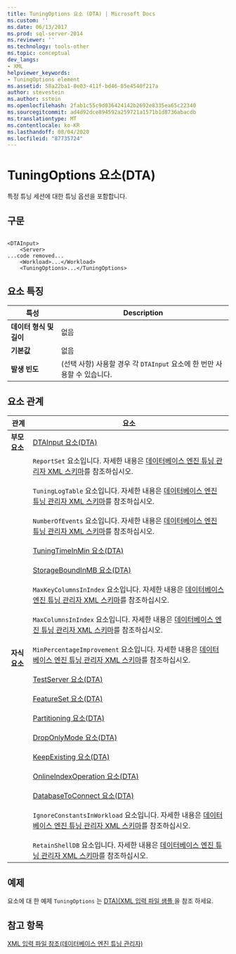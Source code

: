 ```yaml
---
title: TuningOptions 요소 (DTA) | Microsoft Docs
ms.custom: ''
ms.date: 06/13/2017
ms.prod: sql-server-2014
ms.reviewer: ''
ms.technology: tools-other
ms.topic: conceptual
dev_langs:
- XML
helpviewer_keywords:
- TuningOptions element
ms.assetid: 58a22ba1-8e03-411f-bd46-85e4540f217a
author: stevestein
ms.author: sstein
ms.openlocfilehash: 2fab1c55c9d036424142b2692e8335ea65c22340
ms.sourcegitcommit: ad4d92dce894592a259721a1571b1d8736abacdb
ms.translationtype: MT
ms.contentlocale: ko-KR
ms.lasthandoff: 08/04/2020
ms.locfileid: "87735724"
---
```

# <a name="tuningoptions-element-dta"></a>TuningOptions 요소(DTA)
  특정 튜닝 세션에 대한 튜닝 옵션을 포함합니다.  
  
## <a name="syntax"></a>구문  
  
```  
  
<DTAInput>  
    <Server>  
...code removed...  
    <Workload>...</Workload>  
    <TuningOptions>...</TuningOptions>  
```  
  
## <a name="element-characteristics"></a>요소 특징  
  
|특성|Description|  
|--------------------|-----------------|  
|**데이터 형식 및 길이**|없음|  
|**기본값**|없음|  
|**발생 빈도**|(선택 사항) 사용할 경우 각 `DTAInput` 요소에 한 번만 사용할 수 있습니다.|  
  
## <a name="element-relationships"></a>요소 관계  
  
|관계|요소|  
|------------------|--------------|  
|**부모 요소**|[DTAInput 요소&#40;DTA&#41;](dtainput-element-dta.md)|  
|**자식 요소**|`ReportSet` 요소입니다. 자세한 내용은 [데이터베이스 엔진 튜닝 관리자 XML 스키마](https://go.microsoft.com/fwlink/?linkid=43100)를 참조하십시오.<br /><br /> `TuningLogTable` 요소입니다. 자세한 내용은 [데이터베이스 엔진 튜닝 관리자 XML 스키마](https://go.microsoft.com/fwlink/?linkid=43100)를 참조하십시오.<br /><br /> `NumberOfEvents` 요소입니다. 자세한 내용은 [데이터베이스 엔진 튜닝 관리자 XML 스키마](https://go.microsoft.com/fwlink/?linkid=43100)를 참조하십시오.<br /><br /> [TuningTimeInMin 요소&#40;DTA&#41;](tuningtimeinmin-element-dta.md)<br /><br /> [StorageBoundInMB 요소&#40;DTA&#41;](storageboundinmb-element-dta.md)<br /><br /> `MaxKeyColumnsInIndex` 요소입니다. 자세한 내용은 [데이터베이스 엔진 튜닝 관리자 XML 스키마](https://go.microsoft.com/fwlink/?linkid=43100)를 참조하십시오.<br /><br /> `MaxColumnsInIndex` 요소입니다. 자세한 내용은 [데이터베이스 엔진 튜닝 관리자 XML 스키마](https://go.microsoft.com/fwlink/?linkid=43100)를 참조하십시오.<br /><br /> `MinPercentageImprovement` 요소입니다. 자세한 내용은 [데이터베이스 엔진 튜닝 관리자 XML 스키마](https://go.microsoft.com/fwlink/?linkid=43100)를 참조하십시오.<br /><br /> [TestServer 요소&#40;DTA&#41;](server-element-dta.md)<br /><br /> [FeatureSet 요소&#40;DTA&#41;](featureset-element-dta.md)<br /><br /> [Partitioning 요소&#40;DTA&#41;](partitioning-element-dta.md)<br /><br /> [DropOnlyMode 요소&#40;DTA&#41;](droponlymode-element-dta.md)<br /><br /> [KeepExisting 요소&#40;DTA&#41;](keepexisting-element-dta.md)<br /><br /> [OnlineIndexOperation 요소&#40;DTA&#41;](onlineindexoperation-element-dta.md)<br /><br /> [DatabaseToConnect 요소&#40;DTA&#41;](databasetoconnect-element-dta.md)<br /><br /> `IgnoreConstantsInWorkload` 요소입니다. 자세한 내용은 [데이터베이스 엔진 튜닝 관리자 XML 스키마](https://go.microsoft.com/fwlink/?linkid=43100)를 참조하십시오.<br /><br /> `RetainShellDB` 요소입니다. 자세한 내용은 [데이터베이스 엔진 튜닝 관리자 XML 스키마](https://go.microsoft.com/fwlink/?linkid=43100)를 참조하십시오.|  
  
## <a name="example"></a>예제  
 요소에 대 한 예제 `TuningOptions` 는 [DTA&#41;&#40;XML 입력 파일 샘플 ](xml-input-file-samples-dta.md)을 참조 하세요.  
  
## <a name="see-also"></a>참고 항목  
 [XML 입력 파일 참조&#40;데이터베이스 엔진 튜닝 관리자&#41;](xml-input-file-reference-database-engine-tuning-advisor.md)  
  
  
